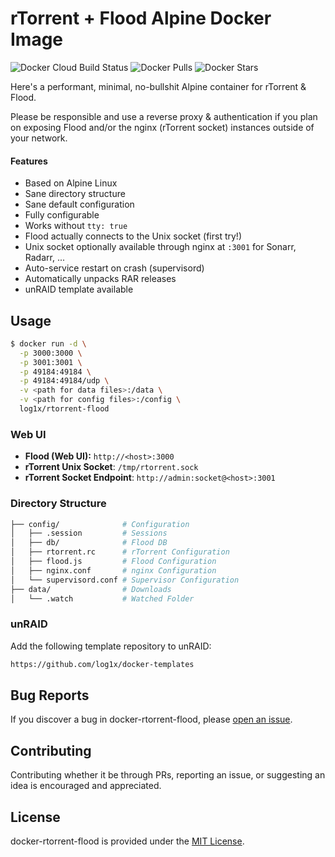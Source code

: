 # rTorrent + Flood Alpine Docker Image

![Docker Cloud Build Status](https://img.shields.io/docker/cloud/build/log1x/rtorrent-flood?style=flat-square)
![Docker Pulls](https://img.shields.io/docker/pulls/log1x/rtorrent-flood?style=flat-square)
![Docker Stars](https://img.shields.io/docker/stars/log1x/rtorrent-flood?style=flat-square)

Here's a performant, minimal, no-bullshit Alpine container for rTorrent & Flood.

Please be responsible and use a reverse proxy & authentication if you plan on exposing Flood and/or the nginx (rTorrent socket) instances outside of your network.

#### Features

- Based on Alpine Linux
- Sane directory structure
- Sane default configuration
- Fully configurable
- Works without `tty: true`
- Flood actually connects to the Unix socket (first try!)
- Unix socket optionally available through nginx at `:3001` for Sonarr, Radarr, ...
- Auto-service restart on crash (supervisord)
- Automatically unpacks RAR releases
- unRAID template available

## Usage

```bash
$ docker run -d \
  -p 3000:3000 \
  -p 3001:3001 \
  -p 49184:49184 \
  -p 49184:49184/udp \
  -v <path for data files>:/data \
  -v <path for config files>:/config \
  log1x/rtorrent-flood
```

### Web UI

- **Flood (Web UI):** `http://<host>:3000`
- **rTorrent Unix Socket**: `/tmp/rtorrent.sock`
- **rTorrent Socket Endpoint**: `http://admin:socket@<host>:3001`

### Directory Structure

```bash
├── config/              # Configuration
│   ├── .session         # Sessions
│   ├── db/              # Flood DB
│   ├── rtorrent.rc      # rTorrent Configuration
│   ├── flood.js         # Flood Configuration
│   ├── nginx.conf       # nginx Configuration
│   └── supervisord.conf # Supervisor Configuration
├── data/                # Downloads
│   └── .watch           # Watched Folder
```

### unRAID

Add the following template repository to unRAID:

```bash
https://github.com/log1x/docker-templates
```

## Bug Reports

If you discover a bug in docker-rtorrent-flood, please [open an issue](https://github.com/log1x/docker-rtorrent-flood/issues).

## Contributing

Contributing whether it be through PRs, reporting an issue, or suggesting an idea is encouraged and appreciated.

## License

docker-rtorrent-flood is provided under the [MIT License](https://github.com/log1x/docker-rtorrent-flood/blob/master/LICENSE.md).
